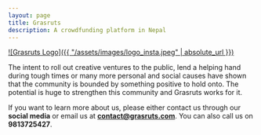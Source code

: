 ```yaml
---
layout: page
title: Grasruts
description: A crowdfunding platform in Nepal
---
```


<a href="http://www.grasruts.com" target="__blank"> ![Grasruts Logo]({{ "/assets/images/logo_insta.jpeg" | absolute_url }}) </a>

The intent to roll out creative ventures to the public, lend a helping hand during tough times or many more personal and social causes have shown that the community is bounded by something positive to hold onto. The potential is huge to strengthen this community and Grasruts works for it.

If you want to learn more about us, please either contact us through our **social media** or email us at **contact@grasruts.com**. You can also call us on **9813725427**.